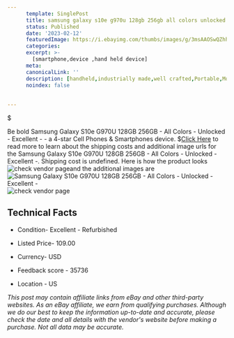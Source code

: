 ```yaml
---
      template: SinglePost
      title: samsung galaxy s10e g970u 128gb 256gb all colors unlocked excellent 
      status: Published
      date: '2023-02-12'
      featuredImage: https://i.ebayimg.com/thumbs/images/g/3msAAOSwQZhhs8sk/s-l225.jpg
      categories: 
      excerpt: >-
        [smartphone,device ,hand held device]
      meta:
      canonicalLink: ''
      description: [handheld,industrially made,well crafted,Portable,Mobile,Compact,Convenient,Lightweight,Maneuverable,Man-portable,Miniature,Carriable,Hand-held,Light,Holdable,Transportable,Mobile device,Pocket-sized,On-the-go,Wireless,Cordless,Compact size,Convenient size, smartphone,device ,hand held device]
      noindex: false
      
        
---
```

$

Be bold Samsung Galaxy S10e G970U 128GB 256GB - All Colors - Unlocked - Excellent - - a 4-star Cell Phones & Smartphones device.
$[Click Here](https://www.ebay.com/itm/255107398133?hash=item3b6595f9f5%3Ag%3A3msAAOSwQZhhs8sk&mkevt=1&mkcid=1&mkrid=711-53200-19255-0&campid=%253CePNCampaignId%253E&customid=%253CreferenceId%253E&toolid=10049) to read more to learn about the shipping costs and additional image urls for the Samsung Galaxy S10e G970U 128GB 256GB - All Colors - Unlocked - Excellent -. Shipping cost is undefined. Here is how the product looks ![check vendor page](https://i.ebayimg.com/thumbs/images/g/3msAAOSwQZhhs8sk/s-l225.jpg)and the additional images are![Samsung Galaxy S10e G970U 128GB 256GB - All Colors - Unlocked - Excellent -](https://i.ebayimg.com/images/g/3msAAOSwQZhhs8sk/s-l960.jpg)![check vendor page](https://origin-galleryplus.ebayimg.com/ws/web/255107398133_2_0_1/225x225.jpg,https://origin-galleryplus.ebayimg.com/ws/web/255107398133_3_0_1/225x225.jpg,https://origin-galleryplus.ebayimg.com/ws/web/255107398133_4_0_1/225x225.jpg,https://origin-galleryplus.ebayimg.com/ws/web/255107398133_5_0_1/225x225.jpg,https://origin-galleryplus.ebayimg.com/ws/web/255107398133_6_0_1/225x225.jpg,https://origin-galleryplus.ebayimg.com/ws/web/255107398133_7_0_1/225x225.jpg,https://origin-galleryplus.ebayimg.com/ws/web/255107398133_8_0_1/225x225.jpg,https://origin-galleryplus.ebayimg.com/ws/web/255107398133_9_0_1/225x225.jpg,https://origin-galleryplus.ebayimg.com/ws/web/255107398133_10_0_1/225x225.jpg,https://origin-galleryplus.ebayimg.com/ws/web/255107398133_11_0_1/225x225.jpg,https://origin-galleryplus.ebayimg.com/ws/web/255107398133_12_0_1/225x225.jpg)



 ## Technical Facts 



     
      

 - Condition- Excellent - Refurbished 


      

 - Listed Price- 109.00 


      

 - Currency- USD 


      

 - Feedback score - 35736 


      

 - Location - US 


      
      

 *_This post may contain affiliate links from eBay and other third-party websites. As an eBay affiliate, we earn from qualifying purchases. Although we do our best to keep the information up-to-date and accurate, please check the date and all details with the vendor's website before making a purchase. Not all data may be accurate._*






